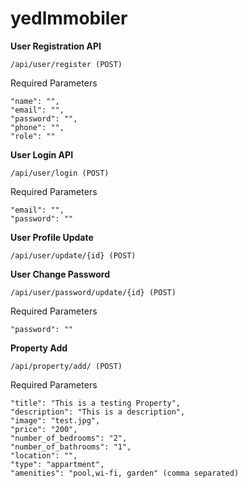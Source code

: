 # yedlmmobiler

**User Registration API**
```
/api/user/register (POST)
```
Required Parameters
```
"name": "",
"email": "",
"password": "",
"phone": "",
"role": ""
```
**User Login API**
```
/api/user/login (POST)
```
Required Parameters
```
"email": "",
"password": ""
```
**User Profile Update**
```
/api/user/update/{id} (POST)
```

**User Change Password**
```
/api/user/password/update/{id} (POST)
```
Required Parameters
```
"password": ""
```

**Property Add**
```
/api/property/add/ (POST)
```
Required Parameters
```
"title": "This is a testing Property",
"description": "This is a description",
"image": "test.jpg",
"price": "200",
"number_of_bedrooms": "2",
"number_of_bathrooms": "1",
"location": "",
"type": "appartment",
"amenities": "pool,wi-fi, garden" (comma separated)
```

